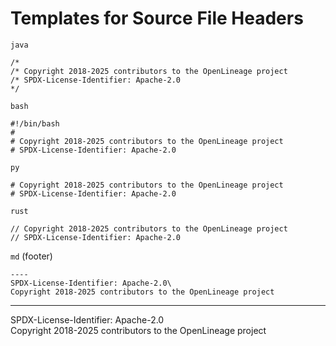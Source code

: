 # Templates for Source File Headers

`java`

```
/*
/* Copyright 2018-2025 contributors to the OpenLineage project
/* SPDX-License-Identifier: Apache-2.0
*/
```

`bash`

```
#!/bin/bash
#
# Copyright 2018-2025 contributors to the OpenLineage project
# SPDX-License-Identifier: Apache-2.0
```

`py`

```
# Copyright 2018-2025 contributors to the OpenLineage project
# SPDX-License-Identifier: Apache-2.0
```

`rust`

```
// Copyright 2018-2025 contributors to the OpenLineage project
// SPDX-License-Identifier: Apache-2.0
```

`md` (footer)

```
----
SPDX-License-Identifier: Apache-2.0\
Copyright 2018-2025 contributors to the OpenLineage project
```

----
SPDX-License-Identifier: Apache-2.0\
Copyright 2018-2025 contributors to the OpenLineage project